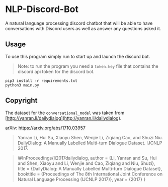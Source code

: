 # NLP-Discord-Bot
A natural language processing discord chatbot that will be able 
to have conversations with Discord users as well as answer any questions asked it.

## Usage
To use this program simply run to start up and launch the discord bot. 
> Note: to run the program you need a `token.key` file that contains the discord
> api token for the discord bot. 
```commandline
pip3 install -r requirements.txt
python3 main.py
```

## Copyright
The dataset for the `conversational_model` was taken from 
[http://yanran.li/dailydialog](http://yanran.li/dailydialog).

arXiv: https://arxiv.org/abs/1710.03957 

> Yanran Li, Hui Su, Xiaoyu Shen, Wenjie Li, Ziqiang Cao, and Shuzi Niu. DailyDialog: A Manually Labelled Multi-turn Dialogue Dataset. IJCNLP 2017.

> @InProceedings{li2017dailydialog,
    author = {Li, Yanran and Su, Hui and Shen, Xiaoyu and Li, Wenjie and Cao, Ziqiang and Niu, Shuzi},
    title = {DailyDialog: A Manually Labelled Multi-turn Dialogue Dataset},
    booktitle = {Proceedings of The 8th International Joint Conference on Natural Language Processing (IJCNLP 2017)},
    year = {2017}
}